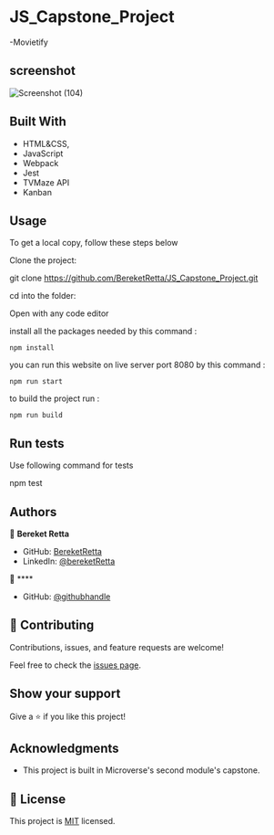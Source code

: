 # JS_Capstone_Project

-Movietify

## screenshot

![Screenshot (104)](https://user-images.githubusercontent.com/37457094/153711343-21ec3409-8001-4c9e-bbaa-0042422f7d66.png)

## Built With

- HTML&CSS,
- JavaScript
- Webpack
- Jest
- TVMaze API
- Kanban

## Usage

To get a local copy, follow these steps below

Clone the project:

git clone https://github.com/BereketRetta/JS_Capstone_Project.git

cd into the folder:

Open with any code editor

install all the packages needed by this command :

```
npm install
```

you can run this website on live server port 8080 by this command :

```
npm run start
```

to build the project run :

```
npm run build
```

## Run tests

Use following command for tests

npm test

## Authors

👤 **Bereket Retta**

- GitHub: [BereketRetta](https://github.com/bereketRetta)
- LinkedIn: [@bereketRetta](https://www.linkedin.com/in/bereket-retta)

👤 \*\*\*\*

- GitHub: [@githubhandle](https://github.com/ismailakinkunmi)

## 🤝 Contributing

Contributions, issues, and feature requests are welcome!

Feel free to check the [issues page](../../issues/).

## Show your support

Give a ⭐️ if you like this project!

## Acknowledgments

- This project is built in Microverse's second module's capstone.

## 📝 License

This project is [MIT](./MIT.md) licensed.
